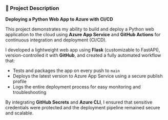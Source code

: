 
### 📄 Project Description

**Deploying a Python Web App to Azure with CI/CD**

This project demonstrates my ability to build and deploy a Python web application to the cloud using **Azure App Service** and **GitHub Actions** for continuous integration and deployment (CI/CD).

I developed a lightweight web app using **Flask** (customizable to FastAPI), version-controlled it with **GitHub**, and created a fully automated workflow that:

* Tests and packages the app on every push to `main`
* Deploys the latest version to Azure App Service using a secure publish profile
* Logs the entire deployment process for easy monitoring and troubleshooting

By integrating **GitHub Secrets** and **Azure CLI**, I ensured that sensitive credentials were protected and the deployment pipeline remained secure and scalable.

